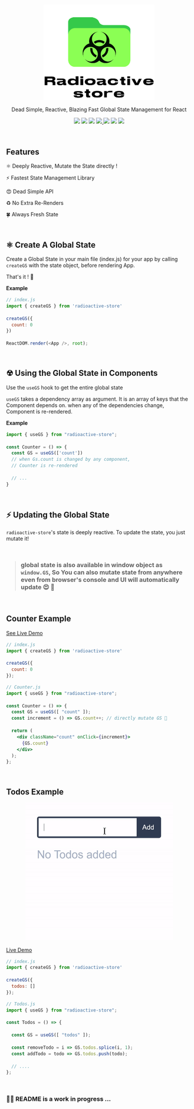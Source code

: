 <p align='center'>
  <img src='img/logo.svg' width='300'/>
</p>

<p align='center'> Dead Simple, Reactive, Blazing Fast Global State Management for React </p>


<!-- primary badges -------------------------------------->
<p align="center">
  <!-- version -->
  <img src='https://img.shields.io/github/package-json/v/MananTank/radioactive-store?color=blue&label=npm&style=flat' />
  <!-- size -->
  <img src='https://img.shields.io/bundlephobia/minzip/radioactive-store?color=success&label=size' />
  <!-- downloads npm per week  -->
  <img src='https://img.shields.io/npm/dw/radioactive-store?color=blueviolet' />
  <!-- chat -->
  <a href='https://join.slack.com/t/radioactive-store/shared_invite/zt-gwd1rsvr-vkoizw5RG5rk9rwsdgT3gQ'>
    <img src='https://img.shields.io/badge/Chat-Slack-red'>
  </a>
  <!-- stars -->
  <img src='https://img.shields.io/github/stars/MananTank/radioactive-store?style=social&color=%23FFB31A' />
  <!-- follow -->
  <img src='https://img.shields.io/github/followers/MananTank?label=Follow&style=social&color=%23FFB31A' />
  <!-- Twitter intent -->
  <a href='https://twitter.com/intent/tweet?url=https%3A%2F%2Fgithub.com%2FMananTank%2Fradioactive-store&via=MananTank_&text=Make%20your%20@reactjs%20App%20Truly%20Reactive%20with%20radioactive-store&hashtags=react%2CradioactiveState' target='_blank'>
    <img src='https://img.shields.io/twitter/url/http/shields.io.svg?style=social'/>
  </a>
</p>

<!-- Coverage badges ---------------------------------- -->
<!-- <p align='center'>
  <img src='https://img.shields.io/badge/Stmts-100%25-success' />
  <img src='https://img.shields.io/badge/Branch-100%25-success' />
  <img src='https://img.shields.io/badge/Funcs-100%25-success' />
  <img src='https://img.shields.io/badge/Lines-100%25-success' />
</p>
<br/> -->


<br/>

## Features

⚛ Deeply Reactive, Mutate the State directly !

⚡ Fastest State Management Library

😍 Dead Simple API

♻ No Extra Re-Renders

🍀 Always Fresh State



<br/>

## ⚛ Create A Global State

Create a Global State in your main file (index.js) for your app by calling `createGS` with the state object, before rendering App.

That's it ! 🙌

**Example**

```js
// index.js
import { createGS } from 'radioactive-store'

createGS({
  count: 0
})

ReactDOM.render(<App />, root);
```
<br/>


## ☢ Using the Global State in Components

Use the `useGS` hook to get the entire global state

`useGS` takes a dependency array as argument. It is an array of keys that the Component depends on. when any of the dependencies change, Component is re-rendered.

**Example**

```jsx
import { useGS } from "radioactive-store";

const Counter = () => {
  const GS = useGS(['count'])
  // when Gs.count is changed by any component,
  // Counter is re-rendered

  // ...
}
```

<br/>

## ⚡ Updating the Global State

`radioactive-store`'s state is deeply reactive. To update the state, you just mutate it!

<br/>

> ### global state is also available in window object as `window.GS`,  So You can also mutate state from anywhere even from browser's console and UI will automatically update 😍 🙌


<br/>

## Counter Example

[See Live Demo](https://codesandbox.io/s/counter-example-radioactive-store-1yly9?file=/src/Counter.js)

<!-- <p>
  <img src='img/counter.gif'/>
</p> -->

```jsx
// index.js
import { createGS } from 'radioactive-store'

createGS({
  count: 0
});
```


```jsx
// Counter.js
import { useGS } from "radioactive-store";

const Counter = () => {
  const GS = useGS([ "count" ]);
  const increment = () => GS.count++; // directly mutate GS 🙌

  return (
    <div className="count" onClick={increment}>
      {GS.count}
    </div>
  );
};
```


<br/>

## Todos Example

<p align='center'>
  <img src='img/todos.gif' width='400'>
</p>

[Live Demo](https://codesandbox.io/s/todos-radioactive-store-x412g?file=/src/Todos.js)

```jsx
// index.js
import { createGS } from 'radioactive-store'

createGS({
  todos: []
});
```

```jsx
// Todos.js
import { useGS } from "radioactive-store";

const Todos = () => {

  const GS = useGS([ "todos" ]);

  const removeTodo = i => GS.todos.splice(i, 1);
  const addTodo = todo => GS.todos.push(todo);

  // ....
};
```
<br/>



### 🔧🔨 README is a work in progress ...